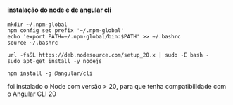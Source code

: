 
#### instalação do node e de angular cli
```
mkdir ~/.npm-global
npm config set prefix '~/.npm-global'
echo 'export PATH=~/.npm-global/bin:$PATH' >> ~/.bashrc
source ~/.bashrc

url -fsSL https://deb.nodesource.com/setup_20.x | sudo -E bash -
sudo apt-get install -y nodejs

npm install -g @angular/cli

```

foi instalado o Node com versão > 20, para que tenha compatibilidade com o Angular CLI 20

